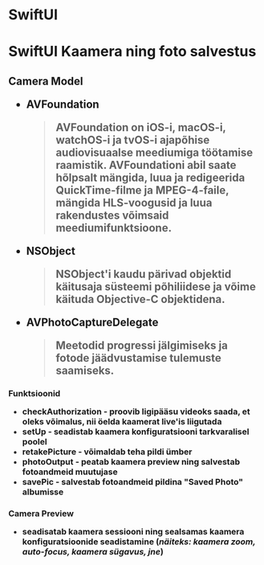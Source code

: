 # SwiftUI
<h1> SwiftUI Kaamera ning foto salvestus

<h2> Camera Model

- AVFoundation
  >AVFoundation on iOS-i, macOS-i, watchOS-i ja tvOS-i ajapõhise audiovisuaalse meediumiga töötamise raamistik. AVFoundationi abil saate hõlpsalt mängida, luua ja redigeerida QuickTime-filme ja MPEG-4-faile, mängida HLS-voogusid ja luua rakendustes võimsaid meediumifunktsioone.


- NSObject
  >NSObject'i kaudu pärivad objektid käitusaja süsteemi põhiliidese ja võime käituda Objective-C objektidena.
  
- AVPhotoCaptureDelegate
  >Meetodid progressi jälgimiseks ja fotode jäädvustamise tulemuste saamiseks.

<h3> Funktsioonid

- checkAuthorization - proovib ligipääsu videoks saada, et oleks võimalus, nii öelda kaamerat live'is liigutada
- setUp - seadistab kaamera konfiguratsiooni tarkvaralisel poolel
- retakePicture - võimaldab teha pildi ümber
- photoOutput -  peatab kaamera preview ning salvestab fotoandmeid muutujase
- savePic - salvestab fotoandmeid pildina "Saved Photo" albumisse

<h3> Camera Preview

- seadisatab kaamera sessiooni ning sealsamas kaamera konfiguratsioonide seadistamine (*näiteks: kaamera zoom, auto-focus, kaamera sügavus, jne*)
